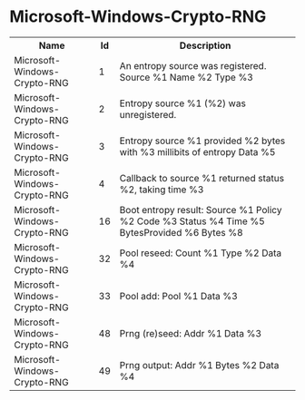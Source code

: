 # Microsoft-Windows-Crypto-RNG

<table>
<colgroup><col/><col/><col/></colgroup>
<tr><th>Name</th><th>Id</th><th>Description</th></tr>
<tr><td>Microsoft-Windows-Crypto-RNG</td><td>1</td><td>An entropy source was registered.
	Source	%1
	Name	%2
	Type	%3</td></tr>
<tr><td>Microsoft-Windows-Crypto-RNG</td><td>2</td><td>Entropy source %1 (%2) was unregistered.</td></tr>
<tr><td>Microsoft-Windows-Crypto-RNG</td><td>3</td><td>Entropy source %1 provided %2 bytes with %3 millibits of entropy
Data	%5</td></tr>
<tr><td>Microsoft-Windows-Crypto-RNG</td><td>4</td><td>Callback to source %1 returned status %2, taking time %3</td></tr>
<tr><td>Microsoft-Windows-Crypto-RNG</td><td>16</td><td>Boot entropy result:
	Source	%1
	Policy	%2
	Code	%3
	Status	%4
	Time	%5
	BytesProvided	%6
	Bytes	%8</td></tr>
<tr><td>Microsoft-Windows-Crypto-RNG</td><td>32</td><td>Pool reseed:
	Count	%1
	Type	%2
	Data	%4</td></tr>
<tr><td>Microsoft-Windows-Crypto-RNG</td><td>33</td><td>Pool add:
	Pool	%1
	Data	%3</td></tr>
<tr><td>Microsoft-Windows-Crypto-RNG</td><td>48</td><td>Prng (re)seed:
Addr	%1
Data	%3</td></tr>
<tr><td>Microsoft-Windows-Crypto-RNG</td><td>49</td><td>Prng output:
	Addr	%1
	Bytes	%2
	Data	%4</td></tr>
</table>
